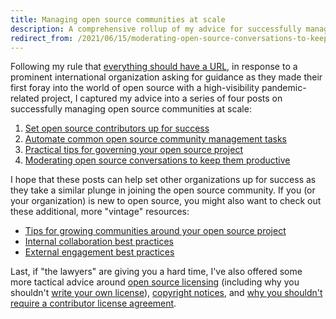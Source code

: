 ```yaml
---
title: Managing open source communities at scale
description: A comprehensive rollup of my advice for successfully managing open source communities at scale.
redirect_from: /2021/06/15/moderating-open-source-conversations-to-keep-them-productive/
---
```


Following my rule that [everything should have a URL](https://ben.balter.com/2015/11/12/why-urls/), in response to a prominent international organization asking for guidance as they made their first foray into the world of open source with a high-visibility pandemic-related project, I captured my advice into a series of four posts on successfully managing open source communities at scale:

1. [Set open source contributors up for success](https://ben.balter.com/2020/05/15/set-open-source-contributors-up-for-success/)
2. [Automate common open source community management tasks](https://ben.balter.com/2020/08/10/automate-common-open-source-community-management-tasks/)
3. [Practical tips for governing your open source project](https://ben.balter.com/2021/06/14/open-source-governance/)
4. [Moderating open source conversations to keep them productive](#)

I hope that these posts can help set other organizations up for success as they take a similar plunge in joining the open source community. If you (or your organization) is new to open source, you might also want to check out these additional, more "vintage" resources:

* [Tips for growing communities around your open source project](https://ben.balter.com/2017/11/10/twelve-tips-for-growing-communities-around-your-open-source-project/)
* [Internal collaboration best practices](https://ben.balter.com/2015/03/08/open-source-best-practices-internal-collaboration/)
* [External engagement best practices](https://ben.balter.com/2015/03/17/open-source-best-practices-external-engagement/)

Last, if "the lawyers" are giving you a hard time, I've also offered some more tactical advice around [open source licensing](https://ben.balter.com/2017/11/28/everything-an-open-source-maintainer-might-need-to-know-about-open-source-licensing/) (including why you shouldn't [write your own license](https://ben.balter.com/2016/08/01/why-you-shouldnt-write-your-own-open-source-license/)), 
[copyright notices](https://ben.balter.com/2015/06/03/copyright-notices-for-websites-and-open-source-projects/), and [why you shouldn't require a contributor license agreement](https://ben.balter.com/2018/01/02/why-you-probably-shouldnt-add-a-cla-to-your-open-source-project/).